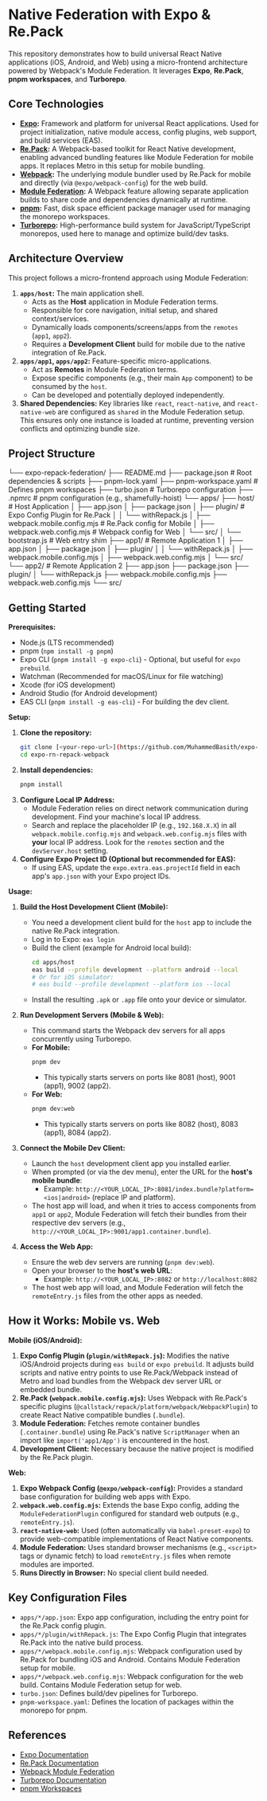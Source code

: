 # Native Federation with Expo & Re.Pack

This repository demonstrates how to build universal React Native applications (iOS, Android, and Web) using a micro-frontend architecture powered by Webpack's Module Federation. It leverages **Expo**, **Re.Pack**, **pnpm workspaces**, and **Turborepo**.

## Core Technologies

*   **[Expo](https://expo.dev/):** Framework and platform for universal React applications. Used for project initialization, native module access, config plugins, web support, and build services (EAS).
*   **[Re.Pack](https://github.com/callstack/repack):** A Webpack-based toolkit for React Native development, enabling advanced bundling features like Module Federation for mobile apps. It replaces Metro in this setup for mobile bundling.
*   **[Webpack](https://webpack.js.org/):** The underlying module bundler used by Re.Pack for mobile and directly (via `@expo/webpack-config`) for the web build.
*   **[Module Federation](https://webpack.js.org/concepts/module-federation/):** A Webpack feature allowing separate application builds to share code and dependencies dynamically at runtime.
*   **[pnpm](https://pnpm.io/):** Fast, disk space efficient package manager used for managing the monorepo workspaces.
*   **[Turborepo](https://turbo.build/repo):** High-performance build system for JavaScript/TypeScript monorepos, used here to manage and optimize build/dev tasks.

## Architecture Overview

This project follows a micro-frontend approach using Module Federation:

1.  **`apps/host`:** The main application shell.
    *   Acts as the **Host** application in Module Federation terms.
    *   Responsible for core navigation, initial setup, and shared context/services.
    *   Dynamically loads components/screens/apps from the `remotes` (`app1`, `app2`).
    *   Requires a **Development Client** build for mobile due to the native integration of Re.Pack.
2.  **`apps/app1`, `apps/app2`:** Feature-specific micro-applications.
    *   Act as **Remotes** in Module Federation terms.
    *   Expose specific components (e.g., their main `App` component) to be consumed by the `host`.
    *   Can be developed and potentially deployed independently.
3.  **Shared Dependencies:** Key libraries like `react`, `react-native`, and `react-native-web` are configured as `shared` in the Module Federation setup. This ensures only one instance is loaded at runtime, preventing version conflicts and optimizing bundle size.

## Project Structure


└── expo-repack-federation/
├── README.md
├── package.json # Root dependencies & scripts
├── pnpm-lock.yaml
├── pnpm-workspace.yaml # Defines pnpm workspaces
├── turbo.json # Turborepo configuration
├── .npmrc # pnpm configuration (e.g., shamefully-hoist)
└── apps/
├── host/ # Host Application
│ ├── app.json
│ ├── package.json
│ ├── plugin/ # Expo Config Plugin for Re.Pack
│ │ └── withRepack.js
│ ├── webpack.mobile.config.mjs # Re.Pack config for Mobile
│ ├── webpack.web.config.mjs # Webpack config for Web
│ └── src/
│ └── bootstrap.js # Web entry shim
├── app1/ # Remote Application 1
│ ├── app.json
│ ├── package.json
│ ├── plugin/
│ │ └── withRepack.js
│ ├── webpack.mobile.config.mjs
│ ├── webpack.web.config.mjs
│ └── src/
└── app2/ # Remote Application 2
├── app.json
├── package.json
├── plugin/
│ └── withRepack.js
├── webpack.mobile.config.mjs
├── webpack.web.config.mjs
└── src/

## Getting Started

**Prerequisites:**

*   Node.js (LTS recommended)
*   pnpm (`npm install -g pnpm`)
*   Expo CLI (`pnpm install -g expo-cli`) - Optional, but useful for `expo prebuild`.
*   Watchman (Recommended for macOS/Linux for file watching)
*   Xcode (for iOS development)
*   Android Studio (for Android development)
*   EAS CLI (`pnpm install -g eas-cli`) - For building the dev client.

**Setup:**

1.  **Clone the repository:**
    ```bash
    git clone [<your-repo-url>](https://github.com/MuhammedBasith/expo-rn-repack-webpack.git)
    cd expo-rn-repack-webpack
    ```
2.  **Install dependencies:**
    ```bash
    pnpm install
    ```
3.  **Configure Local IP Address:**
    *   Module Federation relies on direct network communication during development. Find your machine's local IP address.
    *   Search and replace the placeholder IP (e.g., `192.168.X.X`) in all `webpack.mobile.config.mjs` and `webpack.web.config.mjs` files with **your** local IP address. Look for the `remotes` section and the `devServer.host` setting.
4.  **Configure Expo Project ID (Optional but recommended for EAS):**
    *   If using EAS, update the `expo.extra.eas.projectId` field in each app's `app.json` with your Expo project IDs.

**Usage:**

1.  **Build the Host Development Client (Mobile):**
    *   You need a development client build for the `host` app to include the native Re.Pack integration.
    *   Log in to Expo: `eas login`
    *   Build the client (example for Android local build):
        ```bash
        cd apps/host
        eas build --profile development --platform android --local
        # Or for iOS simulator:
        # eas build --profile development --platform ios --local
        ```
    *   Install the resulting `.apk` or `.app` file onto your device or simulator.

2.  **Run Development Servers (Mobile & Web):**
    *   This command starts the Webpack dev servers for all apps concurrently using Turborepo.
    *   **For Mobile:**
        ```bash
        pnpm dev
        ```
        *   This typically starts servers on ports like 8081 (host), 9001 (app1), 9002 (app2).
    *   **For Web:**
        ```bash
        pnpm dev:web
        ```
        *   This typically starts servers on ports like 8082 (host), 8083 (app1), 8084 (app2).

3.  **Connect the Mobile Dev Client:**
    *   Launch the `host` development client app you installed earlier.
    *   When prompted (or via the dev menu), enter the URL for the **host's mobile bundle**:
        *   Example: `http://<YOUR_LOCAL_IP>:8081/index.bundle?platform=<ios|android>` (replace IP and platform).
    *   The host app will load, and when it tries to access components from `app1` or `app2`, Module Federation will fetch their bundles from their respective dev servers (e.g., `http://<YOUR_LOCAL_IP>:9001/app1.container.bundle`).

4.  **Access the Web App:**
    *   Ensure the web dev servers are running (`pnpm dev:web`).
    *   Open your browser to the **host's web URL**:
        *   Example: `http://<YOUR_LOCAL_IP>:8082` or `http://localhost:8082`
    *   The host web app will load, and Module Federation will fetch the `remoteEntry.js` files from the other apps as needed.

## How it Works: Mobile vs. Web

**Mobile (iOS/Android):**

1.  **Expo Config Plugin (`plugin/withRepack.js`):** Modifies the native iOS/Android projects during `eas build` or `expo prebuild`. It adjusts build scripts and native entry points to use Re.Pack/Webpack instead of Metro and load bundles from the Webpack dev server URL or embedded bundle.
2.  **Re.Pack (`webpack.mobile.config.mjs`):** Uses Webpack with Re.Pack's specific plugins (`@callstack/repack/platform/webpack/WebpackPlugin`) to create React Native compatible bundles (`.bundle`).
3.  **Module Federation:** Fetches remote container bundles (`.container.bundle`) using Re.Pack's native `ScriptManager` when an import like `import('app1/App')` is encountered in the host.
4.  **Development Client:** Necessary because the native project is modified by the Re.Pack plugin.

**Web:**

1.  **Expo Webpack Config (`@expo/webpack-config`):** Provides a standard base configuration for building web apps with Expo.
2.  **`webpack.web.config.mjs`:** Extends the base Expo config, adding the `ModuleFederationPlugin` configured for standard web outputs (e.g., `remoteEntry.js`).
3.  **`react-native-web`:** Used (often automatically via `babel-preset-expo`) to provide web-compatible implementations of React Native components.
4.  **Module Federation:** Uses standard browser mechanisms (e.g., `<script>` tags or dynamic fetch) to load `remoteEntry.js` files when remote modules are imported.
5.  **Runs Directly in Browser:** No special client build needed.

## Key Configuration Files

*   `apps/*/app.json`: Expo app configuration, including the entry point for the Re.Pack config plugin.
*   `apps/*/plugin/withRepack.js`: The Expo Config Plugin that integrates Re.Pack into the native build process.
*   `apps/*/webpack.mobile.config.mjs`: Webpack configuration used by Re.Pack for bundling iOS and Android. Contains Module Federation setup for mobile.
*   `apps/*/webpack.web.config.mjs`: Webpack configuration for the web build. Contains Module Federation setup for web.
*   `turbo.json`: Defines build/dev pipelines for Turborepo.
*   `pnpm-workspace.yaml`: Defines the location of packages within the monorepo for pnpm.

## References

*   [Expo Documentation](https://docs.expo.dev/)
*   [Re.Pack Documentation](https://re-pack.dev/)
*   [Webpack Module Federation](https://webpack.js.org/concepts/module-federation/)
*   [Turborepo Documentation](https://turbo.build/repo/docs)
*   [pnpm Workspaces](https://pnpm.io/workspaces)
